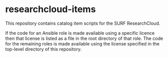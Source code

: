 # researchcloud-items
This repository contains catalog item scripts for the SURF ResearchCloud. 

If the code for an Ansible role is made available using a specific licence then that license is listed as a file in the root directory of that role. The code for the remaining roles is made available using the license specified in the top-level directory of this repository. 
